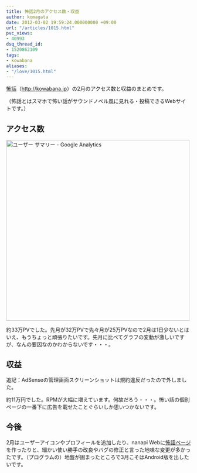 ```yaml
---
title: 怖話2月のアクセス数・収益
author: komagata
date: 2012-03-02 19:59:24.000000000 +09:00
url: "/articles/1015.html"
pvc_views:
- 40993
dsq_thread_id:
- 1520862109
tags:
- kowabana
aliases:
- "/love/1015.html"
---
```

<a href="http://kowabana.jp" title="怖話" target="_blank">怖話</a>（<a href="http://kowabana.jp" title="怖話" target="_blank">http://kowabana.jp</a>）の2月のアクセス数と収益のまとめです。

（怖話とはスマホで怖い話がサウンドノベル風に見れる・投稿できるWebサイトです。）

## アクセス数


  <a href="http://www.flickr.com/photos/komagata/6946046085/" title="ユーザー サマリー - Google Analytics by komagata, on Flickr"><img src="http://farm8.staticflickr.com/7059/6946046085_17f94e24f9.jpg" width="500" height="494" alt="ユーザー サマリー - Google Analytics" /></a>


約33万PVでした。先月が32万PVで先々月が25万PVなので2月は1日少ないとはいえ、もうちょっと頑張りたいです。先月に比べてグラフの変動が激しいですが、なんの要因なのかわからないです・・・。

## 収益

追記：AdSenseの管理画面スクリーンショットは規約違反だったので外しました。

約11万円でした。RPMが大幅に増えています。何故だろう・・・。怖い話の個別ページの一番下に広告を載せたことぐらいしか思いつかないです。

## 今後

2月はユーザーアイコンやプロフィールを追加したり、nanapi Webに[怖話ページ][1]を作ったりと、細かい使い勝手の改良やバグの修正と言った地味な変更が多かったです。（プログラムの）地盤が固まったところで3月こそはAndroid版を出したいです。

 [1]: http://nanapi.jp/web/326
